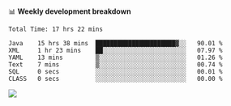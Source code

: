 

📊 **Weekly development breakdown**
<!--START_SECTION:waka-->

```text
Total Time: 17 hrs 22 mins

Java    15 hrs 38 mins  ██████████████████████▓░░   90.01 %
XML     1 hr 23 mins    ██░░░░░░░░░░░░░░░░░░░░░░░   07.97 %
YAML    13 mins         ▒░░░░░░░░░░░░░░░░░░░░░░░░   01.26 %
Text    7 mins          ▒░░░░░░░░░░░░░░░░░░░░░░░░   00.74 %
SQL     0 secs          ░░░░░░░░░░░░░░░░░░░░░░░░░   00.01 %
CLASS   0 secs          ░░░░░░░░░░░░░░░░░░░░░░░░░   00.00 %
```

<!--END_SECTION:waka-->

<p align="left" dir="auto">
  <a href="#">
    <img src="https://github-readme-stats.vercel.app/api?username=JiHongYuan&show_icons=true&inc">
  </a>
</p>
